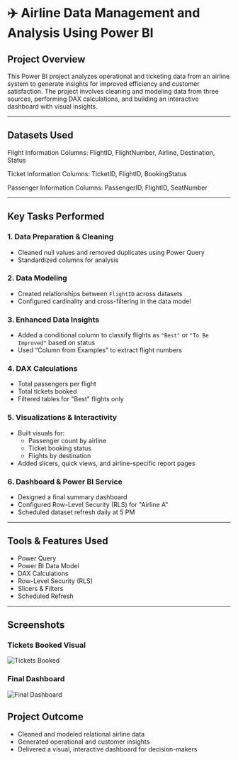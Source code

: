 # ✈️ Airline Data Management and Analysis Using Power BI

## Project Overview

This Power BI project analyzes operational and ticketing data from an airline system to generate insights for improved efficiency and customer satisfaction. The project involves cleaning and modeling data from three sources, performing DAX calculations, and building an interactive dashboard with visual insights.

---

## Datasets Used

Flight Information
Columns: FlightID, FlightNumber, Airline, Destination, Status

Ticket Information
Columns: TicketID, FlightID, BookingStatus

Passenger Information
Columns: PassengerID, FlightID, SeatNumber

---

## Key Tasks Performed

### 1. Data Preparation & Cleaning
- Cleaned null values and removed duplicates using Power Query
- Standardized columns for analysis

### 2. Data Modeling
- Created relationships between `FlightID` across datasets
- Configured cardinality and cross-filtering in the data model

### 3. Enhanced Data Insights
- Added a conditional column to classify flights as `"Best"` or `"To Be Improved"` based on status
- Used “Column from Examples” to extract flight numbers

### 4. DAX Calculations
- Total passengers per flight
- Total tickets booked
- Filtered tables for "Best" flights only

### 5. Visualizations & Interactivity
- Built visuals for:
  - Passenger count by airline
  - Ticket booking status
  - Flights by destination
- Added slicers, quick views, and airline-specific report pages

### 6. Dashboard & Power BI Service
- Designed a final summary dashboard
- Configured Row-Level Security (RLS) for "Airline A"
- Scheduled dataset refresh daily at 5 PM

---

## Tools & Features Used

- Power Query
- Power BI Data Model
- DAX Calculations
- Row-Level Security (RLS)
- Slicers & Filters
- Scheduled Refresh

---

##  Screenshots

###  Tickets Booked Visual
![Tickets Booked](Screenshots/T_Tickets_Boooked.png)

###  Final Dashboard
![Final Dashboard](Screenshots/Final_Dashboard.png)

## Project Outcome
- Cleaned and modeled relational airline data
- Generated operational and customer insights
- Delivered a visual, interactive dashboard for decision-makers
